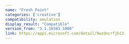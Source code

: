 ```yaml
---
name: "Fresh Paint"
categories: ['creative']
compatibility: emulation
display_result: "Compatible"
version_from: "3.1.10383.1000"
link: https://apps.microsoft.com/detail/9wzdncrfjb13
---
```


